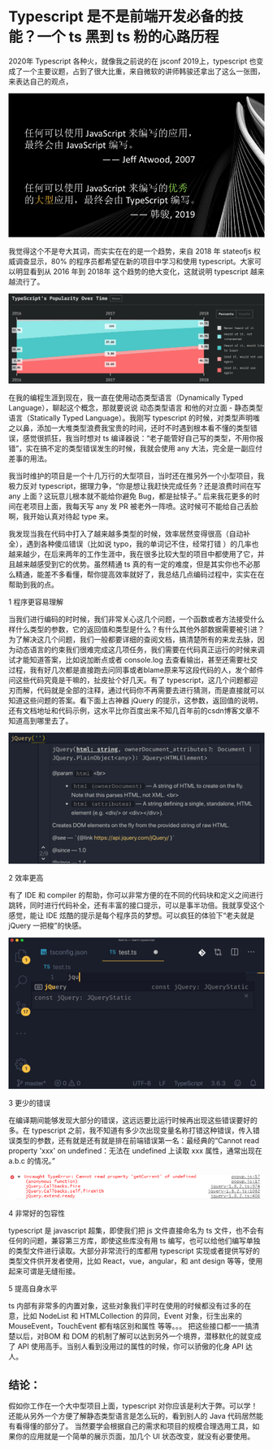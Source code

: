 # Typescript 是不是前端开发必备的技能？一个 ts 黑到 ts 粉的心路历程

2020年 Typescript 各种火，就像我之前说的在 jsconf 2019上，typescript 也变成了一个主要议题，占到了很大比重，来自微软的讲师韩骏还拿出了这么一张图，来表达自己的观点，

![](./images/typescript-poster.jpg)

我觉得这个不是夸大其词，而实实在在的是一个趋势，来自 2018 年 stateofjs 权威调查显示，80% 的程序员都希望在新的项目中学习和使用 typescript。大家可以明显看到从 2016 年到 2018年 这个趋势的绝大变化，这就说明 typescript 越来越流行了。

![](./images/typescript-change.png)

在我的编程生涯到现在，我一直在使用动态类型语言（Dynamically Typed Language），聊起这个概念，那就要说说 动态类型语言 和他的对立面 - 静态类型语言（Statically Typed Language）。我刚写 typescript 的时候，对类型声明嗤之以鼻，添加一大堆类型浪费我宝贵的时间，还时不时遇到根本看不懂的类型错误，感觉很抓狂，我当时想对 ts 编译器说：“老子能管好自己写的类型，不用你报错”，实在搞不定的类型错误发生的时候，我就会使用 any 大法，完全是一副应付差事的用法。

我当时维护的项目是一个十几万行的大型项目，当时还在推另外一个小型项目，我极力反对 typescript，据理力争，“你是想让我赶快完成任务？还是浪费时间在写 any 上面？这玩意儿根本就不能给你避免 Bug，都是扯犊子。” 后来我花更多的时间在老项目上面，我每天写 any 发 PR 被老外一阵喷。这时候可不能给自己丢脸啊，我开始认真对待起 type 来。

我发现当我在代码中打入了越来越多类型的时候，效率居然变得很高（自动补全），遇到各种傻瓜错误（比如说 typo，我的单词记不住，经常打错 ）的几率也越来越少，在后来两年的工作生涯中，我在很多比较大型的项目中都使用了它，并且越来越感受到它的优势。虽然精通 ts 真的有一定的难度，但是其实你也不必那么精通，能差不多看懂，帮你提高效率就好了，我总结几点编码过程中，实实在在帮助到我的点。

1 程序更容易理解

当我们进行编码的时时候，我们非常关心这几个问题，一个函数或者方法接受什么样什么类型的参数，它的返回值和类型是什么？有什么其他外部数据需要被引进？为了解决这几个问题，我们一般都要详细的查阅文档，搞清楚所有的来龙去脉，因为动态语言的约束我们很难完成这几项任务，我们需要在代码真正运行的时候来调试才能知道答案，比如说加断点或者 console.log 去查看输出，甚至还需要社交过程，我有好几次都是直接跑去问同事或者blame原来写这段代码的人，发个邮件问这些代码究竟是干嘛的，扯皮扯个好几天。有了 typescript，这几个问题都迎刃而解，代码就是全部的注释，通过代码你不再需要去进行猜测，而是直接就可以知道这些问题的答案。看下面上古神器 jQuery 的提示，这参数，返回值的说明，还有文档地址和代码示例，这水平比你百度出来不知几百年前的csdn博客文章不知道高到哪里去了。


![](./images/jquery_hint.png)

2 效率更高

有了 IDE 和 compiler 的帮助，你可以非常方便的在不同的代码块和定义之间进行跳转，同时进行代码补全，还有丰富的接口提示，可以是事半功倍。我就享受这个感觉，能让 IDE 炫酷的提示是每个程序员的梦想。可以疯狂的体验下“老夫就是 jQuery 一把梭”的快感。

![](./images/jquery.gif)

3 更少的错误

在编译期间能够发现大部分的错误，这远远要比运行时候再出现这些错误要好的多。在 typescript 之前，我不知道有多少次出现变量名称打错这种错误，传入错误类型的参数，还有就是还有就是排在前端错误第一名：最经典的“Cannot read property 'xxx' on undefined：无法在 undefined 上读取 xxx 属性，通常出现在 a.b.c 的情况。”

![](./images/jquery_error.png)

4 非常好的包容性

typescript 是 javascript 超集，即使我们把 js 文件直接命名为 ts 文件，也不会有任何的问题，兼容第三方库，即使这些库没有用 ts 编写，也可以给他们编写单独的类型文件进行读取。大部分非常流行的库都用 typescript 实现或者提供写好的类型文件供开发者使用，比如 React，vue，angular，和 ant design 等等，使用起来可谓是无缝衔接。


5 提高自身水平

ts 内部有非常多的内置对象，这些对象我们平时在使用的时候都没有过多的在意，比如 NodeList 和 HTMLCollection 的异同，Event 对象，衍生出来的 MouseEvent，TouchEvent 都有啥区别和属性 等等。。。 把这些接口都一一搞清楚以后，对BOM 和 DOM 的机制了解可以达到另外一个境界，潜移默化的就变成了 API 使用高手。当别人看到没用过的属性的时候，你可以骄傲的化身 API 达人。



## 结论：

假如你工作在一个大中型项目上面，typescript 对你应该是利大于弊。可以学！还能从另外一个方便了解静态类型语言是怎么玩的，看到别人的 Java 代码居然能有看得懂的部分了。 当然要学会根据自己的需求和项目的规模合理选用工具，如果你的应用就是一个简单的展示页面，加几个 UI 状态改变，就没有必要使用。